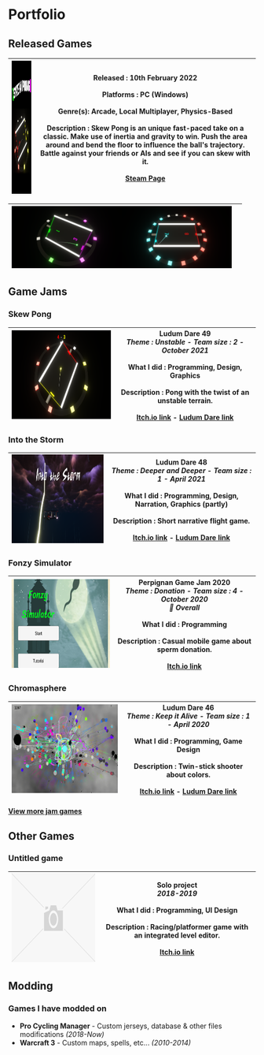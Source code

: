 # Portfolio
## Released Games
<div class="game">

| <img src="/img/skewpongvertcapsule.png" width="180" height="270"> | **Released :** 10th February 2022<br><br>**Platforms :** PC (Windows)<br><br>**Genre(s):** Arcade, Local Multiplayer, Physics-Based<br><br>**Description :** Skew Pong is an unique fast-paced take on a classic. Make use of inertia and gravity to win. Push the area around and bend the floor to influence the ball's trajectory. Battle against your friends or AIs and see if you can skew with it.<br><br>**[Steam Page](https://store.steampowered.com/app/1816690/Skew_Pong/)** |
| --- | --- |
</div>
<div class="game">

| <img src="/img/skewpong1.png" width="224" height="126" margin-right="0px"><img src="/img/skewpong2.png" width="224" height="126" margin-right="0px"> | <object width="464" height="261" data="https://www.youtube.com/embed/xPdqruL4oyg"></object> |
| --- | --- |
</div>

## Game Jams
<div class="game">

### Skew Pong

| <img src="/img/skewpong.png" width="320" height="180"> | **Ludum Dare 49**<br>*Theme : Unstable  -  Team size : 2  -  October 2021*<br><br>**What I did :** Programming, Design, Graphics<br><br>**Description :** Pong with the twist of an unstable terrain.<br><br>[Itch.io link](https://axelvborn.itch.io/skew-pong) - [Ludum Dare link](https://ldjam.com/events/ludum-dare/49/skew-pong) |
| --- | --- |
</div>
<div class="game">

### Into the Storm

| <img src="/img/intothestorm.png" width="320" height="180"> | **Ludum Dare 48**<br>*Theme : Deeper and Deeper  -  Team size : 1  -  April 2021*<br><br>**What I did :** Programming, Design, Narration, Graphics (partly)<br><br>**Description :** Short narrative flight game.<br><br>[Itch.io link](https://axelvborn.itch.io/into-the-storm) - [Ludum Dare link](https://ldjam.com/events/ludum-dare/48/into-the-storm) |
| --- | --- |
</div>
<div class="game">

### Fonzy Simulator

| <img src="/img/fonzysimulator.png" width="320" height="180"> | **Perpignan Game Jam 2020**<br>*Theme : Donation  -  Team size : 4  -  October 2020*<br>*🥈 Overall*<br><br>**What I did :** Programming<br><br>**Description :** Casual mobile game about sperm donation.<br><br>[Itch.io link](https://awesomegameconcepts.itch.io/fonzy-simulator) |
| --- | --- |
</div>
<div class="game">

### Chromasphere

| <img src="/img/chromasphere.png" width="320" height="180"> | **Ludum Dare 46**<br>*Theme : Keep it Alive  -  Team size : 1  -  April 2020*<br><br>**What I did :** Programming, Game Design<br><br>**Description :** Twin-stick shooter about colors.<br><br>[Itch.io link](https://axelvborn.itch.io/chromasphere) - [Ludum Dare link](https://ldjam.com/events/ludum-dare/46/chromasphere) |
| --- | --- |
</div>

#### [View more jam games](gamejams.md)

## Other Games
<div class="game">

### Untitled game

| <img src="/img/missingimage.png" width="320" height="180"> | **Solo project**<br>*2018-2019*<br><br>**What I did :** Programming, UI Design<br><br>**Description :** Racing/platformer game with an integrated level editor.<br><br>[Itch.io link](https://axelvborn.itch.io/slidedemo)
| --- | --- |
</div>

## Modding
### Games I have modded on
- **Pro Cycling Manager** - Custom jerseys, database & other files modifications *(2018-Now)*
- **Warcraft 3** - Custom maps, spells, etc... *(2010-2014)*